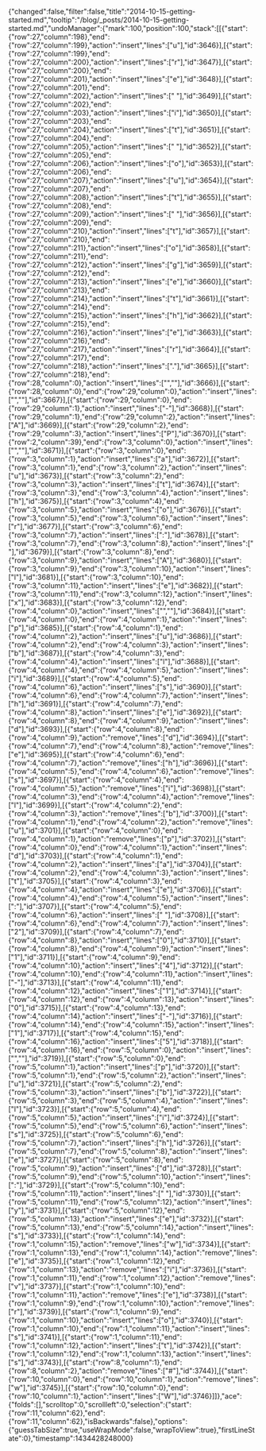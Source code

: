 {"changed":false,"filter":false,"title":"2014-10-15-getting-started.md","tooltip":"/blog/_posts/2014-10-15-getting-started.md","undoManager":{"mark":100,"position":100,"stack":[[{"start":{"row":27,"column":198},"end":{"row":27,"column":199},"action":"insert","lines":["u"],"id":3646}],[{"start":{"row":27,"column":199},"end":{"row":27,"column":200},"action":"insert","lines":["r"],"id":3647}],[{"start":{"row":27,"column":200},"end":{"row":27,"column":201},"action":"insert","lines":["e"],"id":3648}],[{"start":{"row":27,"column":201},"end":{"row":27,"column":202},"action":"insert","lines":[" "],"id":3649}],[{"start":{"row":27,"column":202},"end":{"row":27,"column":203},"action":"insert","lines":["i"],"id":3650}],[{"start":{"row":27,"column":203},"end":{"row":27,"column":204},"action":"insert","lines":["t"],"id":3651}],[{"start":{"row":27,"column":204},"end":{"row":27,"column":205},"action":"insert","lines":[" "],"id":3652}],[{"start":{"row":27,"column":205},"end":{"row":27,"column":206},"action":"insert","lines":["o"],"id":3653}],[{"start":{"row":27,"column":206},"end":{"row":27,"column":207},"action":"insert","lines":["u"],"id":3654}],[{"start":{"row":27,"column":207},"end":{"row":27,"column":208},"action":"insert","lines":["t"],"id":3655}],[{"start":{"row":27,"column":208},"end":{"row":27,"column":209},"action":"insert","lines":[" "],"id":3656}],[{"start":{"row":27,"column":209},"end":{"row":27,"column":210},"action":"insert","lines":["t"],"id":3657}],[{"start":{"row":27,"column":210},"end":{"row":27,"column":211},"action":"insert","lines":["o"],"id":3658}],[{"start":{"row":27,"column":211},"end":{"row":27,"column":212},"action":"insert","lines":["g"],"id":3659}],[{"start":{"row":27,"column":212},"end":{"row":27,"column":213},"action":"insert","lines":["e"],"id":3660}],[{"start":{"row":27,"column":213},"end":{"row":27,"column":214},"action":"insert","lines":["t"],"id":3661}],[{"start":{"row":27,"column":214},"end":{"row":27,"column":215},"action":"insert","lines":["h"],"id":3662}],[{"start":{"row":27,"column":215},"end":{"row":27,"column":216},"action":"insert","lines":["e"],"id":3663}],[{"start":{"row":27,"column":216},"end":{"row":27,"column":217},"action":"insert","lines":["r"],"id":3664}],[{"start":{"row":27,"column":217},"end":{"row":27,"column":218},"action":"insert","lines":["."],"id":3665}],[{"start":{"row":27,"column":218},"end":{"row":28,"column":0},"action":"insert","lines":["",""],"id":3666}],[{"start":{"row":28,"column":0},"end":{"row":29,"column":0},"action":"insert","lines":["",""],"id":3667}],[{"start":{"row":29,"column":0},"end":{"row":29,"column":1},"action":"insert","lines":["-"],"id":3668}],[{"start":{"row":29,"column":1},"end":{"row":29,"column":2},"action":"insert","lines":["A"],"id":3669}],[{"start":{"row":29,"column":2},"end":{"row":29,"column":3},"action":"insert","lines":["P"],"id":3670}],[{"start":{"row":2,"column":39},"end":{"row":3,"column":0},"action":"insert","lines":["",""],"id":3671}],[{"start":{"row":3,"column":0},"end":{"row":3,"column":1},"action":"insert","lines":["a"],"id":3672}],[{"start":{"row":3,"column":1},"end":{"row":3,"column":2},"action":"insert","lines":["u"],"id":3673}],[{"start":{"row":3,"column":2},"end":{"row":3,"column":3},"action":"insert","lines":["t"],"id":3674}],[{"start":{"row":3,"column":3},"end":{"row":3,"column":4},"action":"insert","lines":["h"],"id":3675}],[{"start":{"row":3,"column":4},"end":{"row":3,"column":5},"action":"insert","lines":["o"],"id":3676}],[{"start":{"row":3,"column":5},"end":{"row":3,"column":6},"action":"insert","lines":["r"],"id":3677}],[{"start":{"row":3,"column":6},"end":{"row":3,"column":7},"action":"insert","lines":[":"],"id":3678}],[{"start":{"row":3,"column":7},"end":{"row":3,"column":8},"action":"insert","lines":[" "],"id":3679}],[{"start":{"row":3,"column":8},"end":{"row":3,"column":9},"action":"insert","lines":["A"],"id":3680}],[{"start":{"row":3,"column":9},"end":{"row":3,"column":10},"action":"insert","lines":["l"],"id":3681}],[{"start":{"row":3,"column":10},"end":{"row":3,"column":11},"action":"insert","lines":["e"],"id":3682}],[{"start":{"row":3,"column":11},"end":{"row":3,"column":12},"action":"insert","lines":["x"],"id":3683}],[{"start":{"row":3,"column":12},"end":{"row":4,"column":0},"action":"insert","lines":["",""],"id":3684}],[{"start":{"row":4,"column":0},"end":{"row":4,"column":1},"action":"insert","lines":["p"],"id":3685}],[{"start":{"row":4,"column":1},"end":{"row":4,"column":2},"action":"insert","lines":["u"],"id":3686}],[{"start":{"row":4,"column":2},"end":{"row":4,"column":3},"action":"insert","lines":["b"],"id":3687}],[{"start":{"row":4,"column":3},"end":{"row":4,"column":4},"action":"insert","lines":["l"],"id":3688}],[{"start":{"row":4,"column":4},"end":{"row":4,"column":5},"action":"insert","lines":["i"],"id":3689}],[{"start":{"row":4,"column":5},"end":{"row":4,"column":6},"action":"insert","lines":["s"],"id":3690}],[{"start":{"row":4,"column":6},"end":{"row":4,"column":7},"action":"insert","lines":["h"],"id":3691}],[{"start":{"row":4,"column":7},"end":{"row":4,"column":8},"action":"insert","lines":["e"],"id":3692}],[{"start":{"row":4,"column":8},"end":{"row":4,"column":9},"action":"insert","lines":["d"],"id":3693}],[{"start":{"row":4,"column":8},"end":{"row":4,"column":9},"action":"remove","lines":["d"],"id":3694}],[{"start":{"row":4,"column":7},"end":{"row":4,"column":8},"action":"remove","lines":["e"],"id":3695}],[{"start":{"row":4,"column":6},"end":{"row":4,"column":7},"action":"remove","lines":["h"],"id":3696}],[{"start":{"row":4,"column":5},"end":{"row":4,"column":6},"action":"remove","lines":["s"],"id":3697}],[{"start":{"row":4,"column":4},"end":{"row":4,"column":5},"action":"remove","lines":["i"],"id":3698}],[{"start":{"row":4,"column":3},"end":{"row":4,"column":4},"action":"remove","lines":["l"],"id":3699}],[{"start":{"row":4,"column":2},"end":{"row":4,"column":3},"action":"remove","lines":["b"],"id":3700}],[{"start":{"row":4,"column":1},"end":{"row":4,"column":2},"action":"remove","lines":["u"],"id":3701}],[{"start":{"row":4,"column":0},"end":{"row":4,"column":1},"action":"remove","lines":["p"],"id":3702}],[{"start":{"row":4,"column":0},"end":{"row":4,"column":1},"action":"insert","lines":["d"],"id":3703}],[{"start":{"row":4,"column":1},"end":{"row":4,"column":2},"action":"insert","lines":["a"],"id":3704}],[{"start":{"row":4,"column":2},"end":{"row":4,"column":3},"action":"insert","lines":["t"],"id":3705}],[{"start":{"row":4,"column":3},"end":{"row":4,"column":4},"action":"insert","lines":["e"],"id":3706}],[{"start":{"row":4,"column":4},"end":{"row":4,"column":5},"action":"insert","lines":[":"],"id":3707}],[{"start":{"row":4,"column":5},"end":{"row":4,"column":6},"action":"insert","lines":[" "],"id":3708}],[{"start":{"row":4,"column":6},"end":{"row":4,"column":7},"action":"insert","lines":["2"],"id":3709}],[{"start":{"row":4,"column":7},"end":{"row":4,"column":8},"action":"insert","lines":["0"],"id":3710}],[{"start":{"row":4,"column":8},"end":{"row":4,"column":9},"action":"insert","lines":["1"],"id":3711}],[{"start":{"row":4,"column":9},"end":{"row":4,"column":10},"action":"insert","lines":["4"],"id":3712}],[{"start":{"row":4,"column":10},"end":{"row":4,"column":11},"action":"insert","lines":["-"],"id":3713}],[{"start":{"row":4,"column":11},"end":{"row":4,"column":12},"action":"insert","lines":["1"],"id":3714}],[{"start":{"row":4,"column":12},"end":{"row":4,"column":13},"action":"insert","lines":["0"],"id":3715}],[{"start":{"row":4,"column":13},"end":{"row":4,"column":14},"action":"insert","lines":["-"],"id":3716}],[{"start":{"row":4,"column":14},"end":{"row":4,"column":15},"action":"insert","lines":["1"],"id":3717}],[{"start":{"row":4,"column":15},"end":{"row":4,"column":16},"action":"insert","lines":["5"],"id":3718}],[{"start":{"row":4,"column":16},"end":{"row":5,"column":0},"action":"insert","lines":["",""],"id":3719}],[{"start":{"row":5,"column":0},"end":{"row":5,"column":1},"action":"insert","lines":["p"],"id":3720}],[{"start":{"row":5,"column":1},"end":{"row":5,"column":2},"action":"insert","lines":["u"],"id":3721}],[{"start":{"row":5,"column":2},"end":{"row":5,"column":3},"action":"insert","lines":["b"],"id":3722}],[{"start":{"row":5,"column":3},"end":{"row":5,"column":4},"action":"insert","lines":["l"],"id":3723}],[{"start":{"row":5,"column":4},"end":{"row":5,"column":5},"action":"insert","lines":["i"],"id":3724}],[{"start":{"row":5,"column":5},"end":{"row":5,"column":6},"action":"insert","lines":["s"],"id":3725}],[{"start":{"row":5,"column":6},"end":{"row":5,"column":7},"action":"insert","lines":["h"],"id":3726}],[{"start":{"row":5,"column":7},"end":{"row":5,"column":8},"action":"insert","lines":["e"],"id":3727}],[{"start":{"row":5,"column":8},"end":{"row":5,"column":9},"action":"insert","lines":["d"],"id":3728}],[{"start":{"row":5,"column":9},"end":{"row":5,"column":10},"action":"insert","lines":[":"],"id":3729}],[{"start":{"row":5,"column":10},"end":{"row":5,"column":11},"action":"insert","lines":[" "],"id":3730}],[{"start":{"row":5,"column":11},"end":{"row":5,"column":12},"action":"insert","lines":["y"],"id":3731}],[{"start":{"row":5,"column":12},"end":{"row":5,"column":13},"action":"insert","lines":["e"],"id":3732}],[{"start":{"row":5,"column":13},"end":{"row":5,"column":14},"action":"insert","lines":["s"],"id":3733}],[{"start":{"row":1,"column":14},"end":{"row":1,"column":15},"action":"remove","lines":["w"],"id":3734}],[{"start":{"row":1,"column":13},"end":{"row":1,"column":14},"action":"remove","lines":["e"],"id":3735}],[{"start":{"row":1,"column":12},"end":{"row":1,"column":13},"action":"remove","lines":["i"],"id":3736}],[{"start":{"row":1,"column":11},"end":{"row":1,"column":12},"action":"remove","lines":["v"],"id":3737}],[{"start":{"row":1,"column":10},"end":{"row":1,"column":11},"action":"remove","lines":["e"],"id":3738}],[{"start":{"row":1,"column":9},"end":{"row":1,"column":10},"action":"remove","lines":["r"],"id":3739}],[{"start":{"row":1,"column":9},"end":{"row":1,"column":10},"action":"insert","lines":["o"],"id":3740}],[{"start":{"row":1,"column":10},"end":{"row":1,"column":11},"action":"insert","lines":["s"],"id":3741}],[{"start":{"row":1,"column":11},"end":{"row":1,"column":12},"action":"insert","lines":["t"],"id":3742}],[{"start":{"row":1,"column":12},"end":{"row":1,"column":13},"action":"insert","lines":["s"],"id":3743}],[{"start":{"row":8,"column":1},"end":{"row":8,"column":2},"action":"remove","lines":["#"],"id":3744}],[{"start":{"row":10,"column":0},"end":{"row":10,"column":1},"action":"remove","lines":["w"],"id":3745}],[{"start":{"row":10,"column":0},"end":{"row":10,"column":1},"action":"insert","lines":["W"],"id":3746}]]},"ace":{"folds":[],"scrolltop":0,"scrollleft":0,"selection":{"start":{"row":11,"column":62},"end":{"row":11,"column":62},"isBackwards":false},"options":{"guessTabSize":true,"useWrapMode":false,"wrapToView":true},"firstLineState":0},"timestamp":1434428248000}